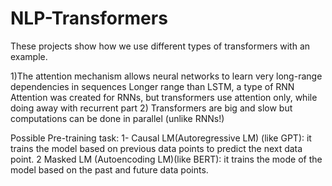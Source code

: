 # NLP-Transformers

These projects show how we use different types of transformers with an example.

1)The attention mechanism allows neural networks to learn very long-range dependencies in sequences Longer range than LSTM, a type of RNN Attention was created for RNNs, but transformers use attention only, while doing away with recurrent part
2) Transformers are big and slow but computations can be done in parallel (unlike RNNs!)

Possible Pre-training task:
1- Causal LM(Autoregressive LM) (like GPT): it trains the model based on previous data points to predict the next data point.
2 Masked LM (Autoencoding LM)(like BERT): it trains the mode of the model based on the past and future data points.


